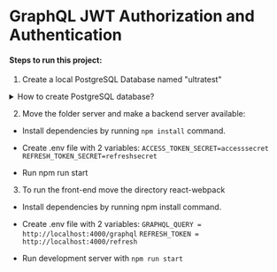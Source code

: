 # GraphQL JWT Authorization and Authentication

#### Steps to run this project:

1. Create a local PostgreSQL Database named "ultratest"

<details><summary><bold>How to create PostgreSQL database?</bold></summary>
<p>

   Install Homebrew (https://brew.sh/) or run the command in terminal `brew -v` to make sure Brew installed
</p>
</details>


2. Move the folder server and make a backend server available:

- Install dependencies by running `npm install` command.
- Create .env file with 2 variables:
  `ACCESS_TOKEN_SECRET=accesssecret`
  `REFRESH_TOKEN_SECRET=refreshsecret`

- Run npm run start

3. To run the front-end move the directory react-webpack

- Install dependencies by running npm install command.
- Create .env file with 2 variables:
  `GRAPHQL_QUERY = http://localhost:4000/graphql`
  `REFRESH_TOKEN = http://localhost:4000/refresh`

- Run development server with `npm run start`
